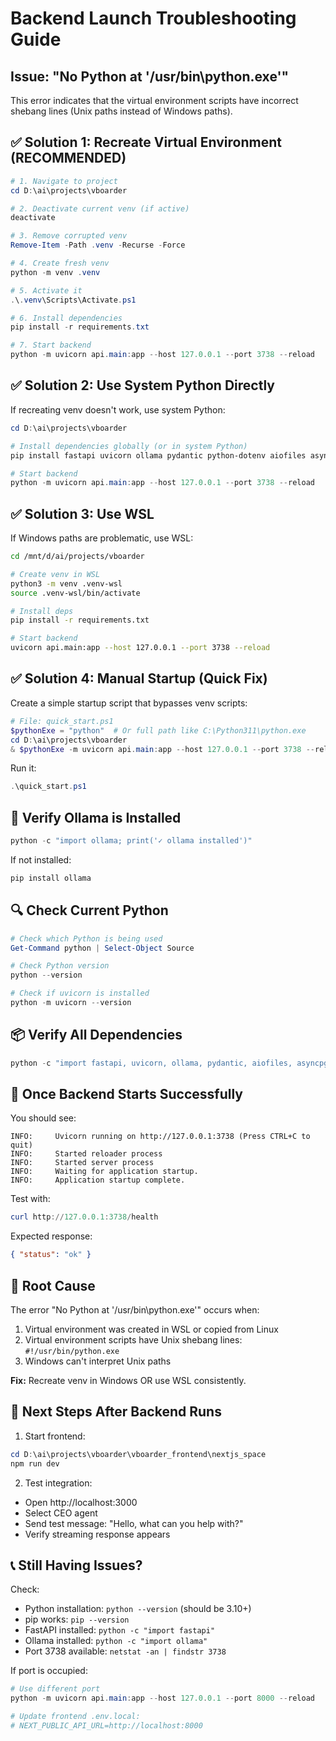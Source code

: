 # Backend Launch Troubleshooting Guide

## Issue: "No Python at '/usr/bin\python.exe'"

This error indicates that the virtual environment scripts have incorrect shebang lines (Unix paths instead of Windows paths).

## ✅ Solution 1: Recreate Virtual Environment (RECOMMENDED)

```powershell
# 1. Navigate to project
cd D:\ai\projects\vboarder

# 2. Deactivate current venv (if active)
deactivate

# 3. Remove corrupted venv
Remove-Item -Path .venv -Recurse -Force

# 4. Create fresh venv
python -m venv .venv

# 5. Activate it
.\.venv\Scripts\Activate.ps1

# 6. Install dependencies
pip install -r requirements.txt

# 7. Start backend
python -m uvicorn api.main:app --host 127.0.0.1 --port 3738 --reload
```

## ✅ Solution 2: Use System Python Directly

If recreating venv doesn't work, use system Python:

```powershell
cd D:\ai\projects\vboarder

# Install dependencies globally (or in system Python)
pip install fastapi uvicorn ollama pydantic python-dotenv aiofiles asyncpg

# Start backend
python -m uvicorn api.main:app --host 127.0.0.1 --port 3738 --reload
```

## ✅ Solution 3: Use WSL

If Windows paths are problematic, use WSL:

```bash
cd /mnt/d/ai/projects/vboarder

# Create venv in WSL
python3 -m venv .venv-wsl
source .venv-wsl/bin/activate

# Install deps
pip install -r requirements.txt

# Start backend
uvicorn api.main:app --host 127.0.0.1 --port 3738 --reload
```

## ✅ Solution 4: Manual Startup (Quick Fix)

Create a simple startup script that bypasses venv scripts:

```powershell
# File: quick_start.ps1
$pythonExe = "python"  # Or full path like C:\Python311\python.exe
cd D:\ai\projects\vboarder
& $pythonExe -m uvicorn api.main:app --host 127.0.0.1 --port 3738 --reload
```

Run it:

```powershell
.\quick_start.ps1
```

## 🧪 Verify Ollama is Installed

```powershell
python -c "import ollama; print('✓ ollama installed')"
```

If not installed:

```powershell
pip install ollama
```

## 🔍 Check Current Python

```powershell
# Check which Python is being used
Get-Command python | Select-Object Source

# Check Python version
python --version

# Check if uvicorn is installed
python -m uvicorn --version
```

## 📦 Verify All Dependencies

```powershell
python -c "import fastapi, uvicorn, ollama, pydantic, aiofiles, asyncpg; print('All imports OK')"
```

## 🚀 Once Backend Starts Successfully

You should see:

```
INFO:     Uvicorn running on http://127.0.0.1:3738 (Press CTRL+C to quit)
INFO:     Started reloader process
INFO:     Started server process
INFO:     Waiting for application startup.
INFO:     Application startup complete.
```

Test with:

```powershell
curl http://127.0.0.1:3738/health
```

Expected response:

```json
{ "status": "ok" }
```

## 📝 Root Cause

The error "No Python at '/usr/bin\python.exe'" occurs when:

1. Virtual environment was created in WSL or copied from Linux
2. Virtual environment scripts have Unix shebang lines: `#!/usr/bin/python.exe`
3. Windows can't interpret Unix paths

**Fix:** Recreate venv in Windows OR use WSL consistently.

## 🎯 Next Steps After Backend Runs

1. Start frontend:

```powershell
cd D:\ai\projects\vboarder\vboarder_frontend\nextjs_space
npm run dev
```

2. Test integration:

- Open http://localhost:3000
- Select CEO agent
- Send test message: "Hello, what can you help with?"
- Verify streaming response appears

## 📞 Still Having Issues?

Check:

- Python installation: `python --version` (should be 3.10+)
- pip works: `pip --version`
- FastAPI installed: `python -c "import fastapi"`
- Ollama installed: `python -c "import ollama"`
- Port 3738 available: `netstat -an | findstr 3738`

If port is occupied:

```powershell
# Use different port
python -m uvicorn api.main:app --host 127.0.0.1 --port 8000 --reload

# Update frontend .env.local:
# NEXT_PUBLIC_API_URL=http://localhost:8000
```
